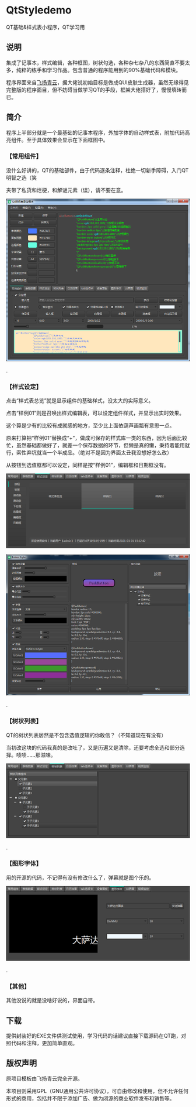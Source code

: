 # QtStyledemo

QT基础&amp;样式表小程序，QT学习用

## 说明

集成了记事本，样式编辑，各种框图，树状勾选，各种杂七杂八的东西简直不要太多，纯粹的练手和学习作品。包含普通的程序能用到的90%基础代码和模块。

程序界面来自[飞扬青云](https://gitee.com/feiyangqingyun)，据大佬说初始目标是做成QUI皮肤生成器，虽然无缘得见完整版的程序面目，但不妨碍当做学习QT的手段，框架大佬搭好了，慢慢填砖而已。

## 简介

程序上半部分就是一个最基础的记事本程序，外加字体的自动样式表，附加代码高亮组件。至于具体效果会显示在下面框图中。

### 【常用组件】

没什么好讲的，QT的基础部件，由于代码逐条注释，杜绝一切新手障碍，入门QT明智之选（笑

夹带了私货和烂梗，和解谜元素（误），请不要在意。

![2.PNG](https://github.com/kongbaiku/QtStyledemo/blob/main/README/2.png)

.

### 【样式设定】

点击“样式表总览”就是显示组件的基础样式，没太大的实际意义。

点击“样例01”则是召唤出样式编辑表，可以设定组件样式，并显示出实时效果。

这个算是少有的比较有成就感的地方，至少比上面依葫芦画瓢有意思一点。

原来打算把“样例01”替换成“+”，做成可保存的样式库一类的东西，因为后面比较忙，虽然基础都做好了，就差一个保存数据的环节，但懒是真的懒，秉持着能用就行，索性弃坑就当一个半成品。（绝对不是因为界面太丑我没想好怎么改）

从按钮到选值框都可以设定，同样是按“样例01”，编辑框和日期框没有。

![4.PNG](https://github.com/kongbaiku/QtStyledemo/blob/main/README/10.png)

![1.PNG](https://github.com/kongbaiku/QtStyledemo/blob/main/README/1.png)

.

### 【树状列表】

QT的树状列表居然是不包含选值逻辑的你敢信？（不知道现在有没有）

当初改这块的代码我真的是改吐了，又是历遍又是清除，还要考虑全选和部分选择。啧啧……那滋味。

![5.PNG](https://github.com/kongbaiku/QtStyledemo/blob/main/README/11.png)

.

### 【图形字体】

用的开源的代码，不记得有没有修改什么了，弹幕就是图个乐的。

![6.PNG](https://github.com/kongbaiku/QtStyledemo/blob/main/README/12.png)

.

### 【其他】

其他没说的就是没啥好说的，界面自带。

## 下载

提供封装好的EXE文件供测试使用，学习代码的话建议直接下载源码在QT跑，对照代码和注释，更加简单直观。

## 版权声明

原项目模板由飞扬青云完全开源。

本项目则采用GPL（GNU通用公共许可协议），可自由修改和使用，但不允许任何形式的商用，包括并不限于添加广告、做为闭源的商业软件发布和销售等。
